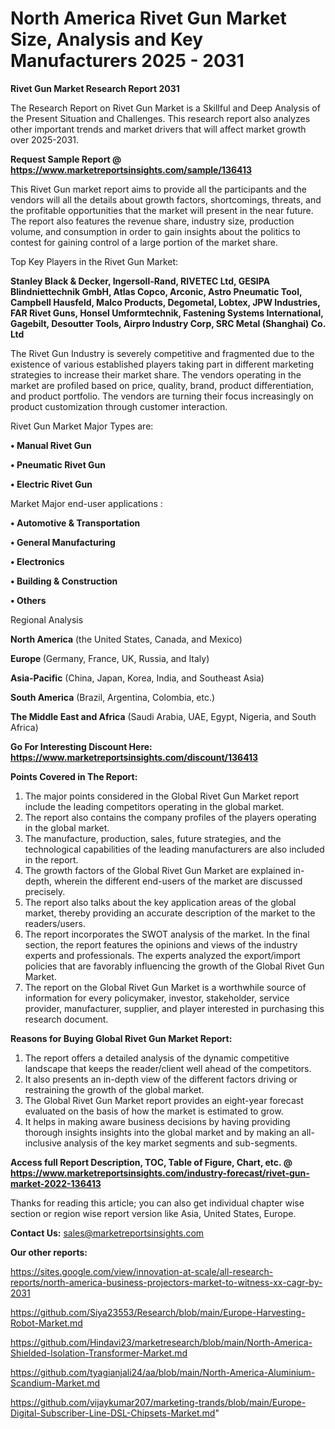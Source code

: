 # North America Rivet Gun Market Size, Analysis and Key Manufacturers 2025 - 2031

<strong>Rivet Gun Market Research Report 2031</strong>

The Research Report on Rivet Gun Market is a Skillful and Deep Analysis of the Present Situation and Challenges. This research report also analyzes other important trends and market drivers that will affect market growth over 2025-2031.

<strong>Request Sample Report @ <a href=https://www.marketreportsinsights.com/sample/136413>https://www.marketreportsinsights.com/sample/136413</a></strong>

This Rivet Gun market report aims to provide all the participants and the vendors will all the details about growth factors, shortcomings, threats, and the profitable opportunities that the market will present in the near future. The report also features the revenue share, industry size, production volume, and consumption in order to gain insights about the politics to contest for gaining control of a large portion of the market share.

Top Key Players in the Rivet Gun Market:

<strong>Stanley Black & Decker, Ingersoll-Rand, RIVETEC Ltd, GESIPA Blindniettechnik GmbH, Atlas Copco, Arconic, Astro Pneumatic Tool, Campbell Hausfeld, Malco Products, Degometal, Lobtex, JPW Industries, FAR Rivet Guns, Honsel Umformtechnik, Fastening Systems International, Gagebilt, Desoutter Tools, Airpro Industry Corp, SRC Metal (Shanghai) Co. Ltd</strong>

The Rivet Gun Industry is severely competitive and fragmented due to the existence of various established players taking part in different marketing strategies to increase their market share. The vendors operating in the market are profiled based on price, quality, brand, product differentiation, and product portfolio. The vendors are turning their focus increasingly on product customization through customer interaction.

Rivet Gun Market Major Types are:

<strong>• Manual Rivet Gun

• Pneumatic Rivet Gun

• Electric Rivet Gun</strong>

Market Major end-user applications :

<strong>• Automotive & Transportation

• General Manufacturing

• Electronics

• Building & Construction

• Others</strong>

Regional Analysis

</u><strong><b>North America</b></strong> (the United States, Canada, and Mexico)

<strong><b>Europe </b></strong>(Germany, France, UK, Russia, and Italy)

<strong><b>Asia-Pacific</b></strong> (China, Japan, Korea, India, and Southeast Asia)

<strong><b>South America</b></strong> (Brazil, Argentina, Colombia, etc.)

<strong><b>The Middle East and Africa</b></strong> (Saudi Arabia, UAE, Egypt, Nigeria, and South Africa)

<strong>Go For Interesting Discount Here: <a href=https://www.marketreportsinsights.com/discount/136413>https://www.marketreportsinsights.com/discount/136413</a></strong>

<strong>Points Covered in The Report:</strong>
<ol>
  <li>The major points considered in the Global Rivet Gun Market report include the leading competitors operating in the global market.</li>
  <li>The report also contains the company profiles of the players operating in the global market.</li>
  <li>The manufacture, production, sales, future strategies, and the technological capabilities of the leading manufacturers are also included in the report.</li>
  <li>The growth factors of the Global Rivet Gun Market are explained in-depth, wherein the different end-users of the market are discussed precisely.</li>
  <li>The report also talks about the key application areas of the global market, thereby providing an accurate description of the market to the readers/users.</li>
  <li>The report incorporates the SWOT analysis of the market. In the final section, the report features the opinions and views of the industry experts and professionals. The experts analyzed the export/import policies that are favorably influencing the growth of the Global Rivet Gun Market.</li>
  <li>The report on the Global Rivet Gun Market is a worthwhile source of information for every policymaker, investor, stakeholder, service provider, manufacturer, supplier, and player interested in purchasing this research document.</li>
</ol>
<strong>Reasons for Buying Global Rivet Gun Market Report:</strong>

<ol>
  <li>The report offers a detailed analysis of the dynamic competitive landscape that keeps the reader/client well ahead of the competitors.</li>
  <li>It also presents an in-depth view of the different factors driving or restraining the growth of the global market.</li>
  <li>The Global Rivet Gun Market report provides an eight-year forecast evaluated on the basis of how the market is estimated to grow.</li>
  <li>It helps in making aware business decisions by having providing thorough insights insights into the global market and by making an all-inclusive analysis of the key market segments and sub-segments.</li>
</ol>
<strong>Access full Report Description, TOC, Table of Figure, Chart, etc. @ <a href=https://www.marketreportsinsights.com/industry-forecast/rivet-gun-market-2022-136413>https://www.marketreportsinsights.com/industry-forecast/rivet-gun-market-2022-136413</a></strong>


Thanks for reading this article; you can also get individual chapter wise section or region wise report version like Asia, United States, Europe.

<strong>Contact Us:</strong>
sales@marketreportsinsights.com

<strong>Our other reports:</strong>

<a href=https://sites.google.com/view/innovation-at-scale/all-research-reports/north-america-business-projectors-market-to-witness-xx-cagr-by-2031>https://sites.google.com/view/innovation-at-scale/all-research-reports/north-america-business-projectors-market-to-witness-xx-cagr-by-2031</a>

<a href=https://github.com/Siya23553/Research/blob/main/Europe-Harvesting-Robot-Market.md>https://github.com/Siya23553/Research/blob/main/Europe-Harvesting-Robot-Market.md</a>

<a href=https://github.com/Hindavi23/marketresearch/blob/main/North-America-Shielded-Isolation-Transformer-Market.md>https://github.com/Hindavi23/marketresearch/blob/main/North-America-Shielded-Isolation-Transformer-Market.md</a>

<a href=https://github.com/tyagianjali24/aa/blob/main/North-America-Aluminium-Scandium-Market.md>https://github.com/tyagianjali24/aa/blob/main/North-America-Aluminium-Scandium-Market.md</a>

<a href=https://github.com/vijaykumar207/marketing-trands/blob/main/Europe-Digital-Subscriber-Line-DSL-Chipsets-Market.md>https://github.com/vijaykumar207/marketing-trands/blob/main/Europe-Digital-Subscriber-Line-DSL-Chipsets-Market.md</a>"
